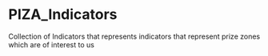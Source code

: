 # PIZA_Indicators
Collection of Indicators that represents indicators that  represent prize zones which are of interest to us
